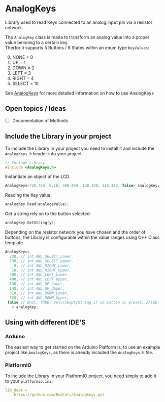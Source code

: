 # AnalogKeys

Library used to read Keys connected to an analog input pin via a resistor network.

The `AnalogKey` class is made to transform an analog value into a proper value beloning to a certain key.  
Therfor it supports 5 Buttons / 6 States within an enum type `KeyValues`:

0. NONE = 0
1. UP = 1
2. DOWN = 2
3. LEFT = 3
4. RIGHT = 4
5. SELECT = 10

See [AnalogKeys](https://github.com/RedCali/AnalogKeys.git) for more detailed information on how to use AnalogKeys

## Open topics / Ideas

- [ ] Documentation of Methods

## Include the Library in your project

To include the Library in your project you need to install it and include the `AnalogKeys.h` header into your project.

```cpp
// Include Library
#include <AnalogKeys.h>
```

Instantiate an object of the LCD

```cpp
AnalogKeys<720,730, 0,10, 480,490, 130,140, 310,320, false> analogKey;
```

Reading the Key value:

```cpp
analogKey.Read(analogeValue);
```

Get a string rely on to the button selected:

```cpp
analogKey.GetString(y);
```

Depending on the resistor network you have chosen and the order of buttons, the Library is configurable within the value ranges using C++ Class template.

```cpp
AnalogKeys<
  720, // int ANL_SELECT_Lower,
  730, // int ANL_SELECT_Upper,
    0, // int ANL_RIGHT_Lower,
   10, // int ANL_RIGHT_Upper,
  480, // int ANL_LEFT_Lower,
  490, // int ANL_LEFT_Upper,
  130, // int ANL_UP_Lower,
  140, // int ANL_UP_Upper,
  310, // int ANL_DOWN_Lower,
  320, // int ANL_DOWN_Upper,
 false // Bool: TRUE: returnEmptyString if no button is preset, FALSE: return "none"
   > analogKey;
```

## Using with different IDE'S

### Arduino

The easiest way to get started on the Arduino Platform is, to use an example project like `AnalogKeys`, as there is already included the `AnalogKeys.h` file.

### PlatformIO

To include the Library in your PlatformIO project, you need simply to add it to your `platformio.ini`:

```yaml
lib_deps =
    https://github.com/RedCali/AnalogKeys.git
```

